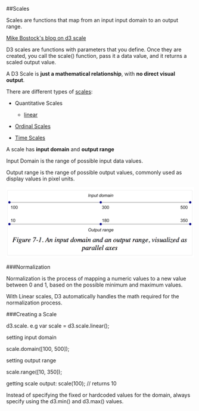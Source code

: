 ##Scales

Scales are functions that map from an input input domain to an output range.

[Mike Bostock's blog on d3 scale](https://github.com/mbostock/d3/wiki/Quantitative-Scales)


D3 scales are functions with parameters that you define.
Once they are created, you call the scale() function,
pass it a data value, and it returns a scaled output value.


A D3 Scale is **just a mathematical relationship**, with **no direct visual output**.

There are different types of [scales](https://github.com/mbostock/d3/wiki/Scales):

*   Quantitative Scales
    *   [linear](https://github.com/mbostock/d3/wiki/Quantitative-Scales#linear)

*   [Ordinal Scales](https://github.com/mbostock/d3/wiki/Ordinal-Scales)


*   [Time Scales](https://github.com/mbostock/d3/wiki/Time-Scales)


A scale has **input domain** and **output range**

Input Domain is the range of possible input data values.

Output range is the range of possible output values, commonly used as display values in pixel units.

![ ](images/scale-input-domain-output-range.png)

###Normalization

Normalization is the process of mapping a numeric values to a new value
between 0 and 1, based on the possible minimum and maximum values.

With Linear scales, D3 automatically handles the math
required for the normalization process.

###Creating a Scale

d3.scale.<type>
e.g
var scale = d3.scale.linear();

setting input domain

scale.domain([100, 500]);

setting output range

scale.range([10, 350]);

getting scale output:
scale(100); // returns 10

Instead of specifying the fixed or hardcoded values for the domain,
always specify using the d3.min() and d3.max() values.







